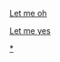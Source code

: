 <a href="/index.html/index.htm" target='_blank'>Let me oh</a>

<a href="/127.0.0.1:1234" target='_blank'>Let me yes</a>

<a href="/CNAME" target='_blank'>*</a>
